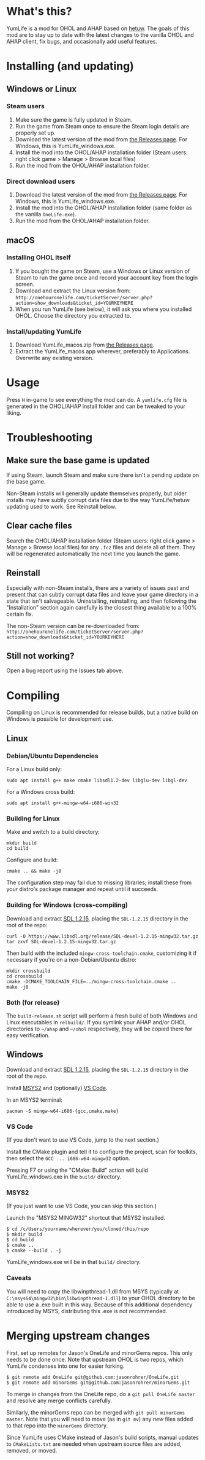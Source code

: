 # What's this?

YumLife is a mod for OHOL and AHAP based on [hetuw](https://github.com/hetuw/OneLife).
The goals of this mod are to stay up to date with the latest changes to the vanilla
OHOL and AHAP client, fix bugs, and occasionally add useful features.

# Installing (and updating)

## Windows or Linux

### Steam users

1. Make sure the game is fully updated in Steam.
2. Run the game from Steam once to ensure the Steam login details are properly set up.
3. Download the latest version of the mod from [the Releases page](https://github.com/selb/YumLife/releases). For Windows, this is YumLife_windows.exe.
4. Install the mod into the OHOL/AHAP installation folder (Steam users: right click game > Manage > Browse local files)
5. Run the mod from the OHOL/AHAP installation folder.

### Direct download users

1. Download the latest version of the mod from [the Releases page](https://github.com/selb/YumLife/releases). For Windows, this is YumLife_windows.exe.
2. Install the mod into the OHOL/AHAP installation folder (same folder as the vanilla `OneLife.exe`).
3. Run the mod from the OHOL/AHAP installation folder.

## macOS

### Installing OHOL itself

1. If you bought the game on Steam, use a Windows or Linux version of Steam to run the game once and record your account key from the login screen.
2. Download and extract the Linux version from: `http://onehouronelife.com/ticketServer/server.php?action=show_downloads&ticket_id=YOURKEYHERE`
3. When you run YumLife (see below), it will ask you where you installed OHOL. Choose the directory you extracted to.

### Install/updating YumLife

1. Download YumLife_macos.zip from [the Releases page](https://github.com/selb/YumLife/releases).
2. Extract the YumLife_macos app wherever, preferably to Applications. Overwrite any existing version.

# Usage

Press `H` in-game to see everything the mod can do. A `yumlife.cfg` file is
generated in the OHOL/AHAP install folder and can be tweaked to your liking.

# Troubleshooting

## Make sure the base game is updated

If using Steam, launch Steam and make sure there isn't a pending update on the
base game.

Non-Steam installs will generally update themselves properly, but older installs
may have subtly corrupt data files due to the way YumLife/hetuw updating used to
work. See Reinstall below.

## Clear cache files

Search the OHOL/AHAP installation folder (Steam users: right click game > Manage >
Browse local files) for any `.fcz` files and delete all of them. They will be
regenerated automatically the next time you launch the game.

## Reinstall

Especially with non-Steam installs, there are a variety of issues past and present
that can subtly corrupt data files and leave your game directory in a state that isn't
salvageable. Uninstalling, reinstalling, and then following the
"Installation" section again carefully is the closest thing available to a 100%
certain fix.

The non-Steam version can be re-downloaded from: `http://onehouronelife.com/ticketServer/server.php?action=show_downloads&ticket_id=YOURKEYHERE`

## Still not working?

Open a bug report using the Issues tab above.

# Compiling

Compiling on Linux is recommended for release builds, but a native build on Windows is possible for development use.

## Linux

### Debian/Ubuntu Dependencies

For a Linux build only:

```
sudo apt install g++ make cmake libsdl1.2-dev libglu-dev libgl-dev
```

For a Windows cross build:

```
sudo apt install g++-mingw-w64-i686-win32
```

### Building for Linux

Make and switch to a build directory:

```
mkdir build
cd build
```

Configure and build:

```
cmake .. && make -j8
```

The configuration step may fail due to missing libraries; install these from your distro's package manager and repeat until it succeeds.

### Building for Windows (cross-compiling)

Download and extract [SDL 1.2.15](https://www.libsdl.org/release/SDL-devel-1.2.15-mingw32.tar.gz), placing the `SDL-1.2.15` directory in the root of the repo:

```
curl -O https://www.libsdl.org/release/SDL-devel-1.2.15-mingw32.tar.gz
tar zxvf SDL-devel-1.2.15-mingw32.tar.gz
```

Then build with the included `mingw-cross-toolchain.cmake`, customizing it if necessary if you're on a non-Debian/Ubuntu distro:

```
mkdir crossbuild
cd crossbuild
cmake -DCMAKE_TOOLCHAIN_FILE=../mingw-cross-toolchain.cmake ..
make -j8
```

### Both (for release)

The `build-release.sh` script will perform a fresh build of both Windows and Linux executables in `relbuild/`. If you
symlink your AHAP and/or OHOL directories to `~/ahap` and `~/ohol` respectively, they will be copied there for easy
verification.

## Windows

Download and extract [SDL 1.2.15](https://www.libsdl.org/release/SDL-devel-1.2.15-mingw32.tar.gz), placing the `SDL-1.2.15` directory in the root of the repo.

Install [MSYS2](https://www.msys2.org/) and (optionally) [VS Code](https://code.visualstudio.com/).

In an MSYS2 terminal:

```
pacman -S mingw-w64-i686-{gcc,cmake,make}
```

### VS Code

(If you don't want to use VS Code, jump to the next section.)

Install the CMake plugin and tell it to configure the project, scan for toolkits, then select the `GCC ... i686-w64-mingw32` option.

Pressing F7 or using the "CMake: Build" action will build YumLife_windows.exe in the `build/` directory.

### MSYS2

(If you just want to use VS Code, you can skip this section.)

Launch the "MSYS2 MINGW32" shortcut that MSYS2 installed.

```
$ cd /c/Users/yourname/wherever/you/cloned/this/repo
$ mkdir build
$ cd build
$ cmake ..
$ cmake --build . -j
```

YumLife_windows.exe will be in that `build/` directory.

### Caveats

You will need to copy the libwinpthread-1.dll from MSYS (typically at `C:\msys64\mingw32\bin\libwinpthread-1.dll`) to
your OHOL directory to be able to use a .exe built in this way. Because of this additional dependency introduced by
MSYS, distributing this .exe is not recommended.

# Merging upstream changes

First, set up remotes for Jason's OneLife and minorGems repos. This only needs to be
done once. Note that upstream OHOL is two repos, which YumLife condenses into one for
easier forking.

```
$ git remote add OneLife git@github.com:jasonrohrer/OneLife.git
$ git remote add minorGems git@github.com:jasonrohrer/minorGems.git
```

To merge in changes from the OneLife repo, do a `git pull OneLife master` and resolve any
merge conflicts carefully.

Similarly, the minorGems repo can be merged with `git pull minorGems master`. Note that you
will need to move (as in `git mv`) any _new_ files added to that repo into the `minorGems`
directory.

Since YumLife uses CMake instead of Jason's build scripts, manual updates to `CMakeLists.txt`
are needed when upstream source files are added, removed, or moved.